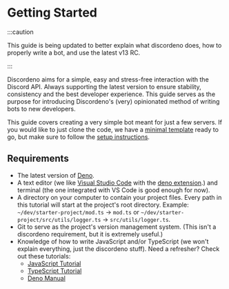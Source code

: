 # Getting Started

:::caution

This guide is being updated to better explain what discordeno does, how to properly write a bot, and use the latest v13
RC.

:::

Discordeno aims for a simple, easy and stress-free interaction with the Discord API. Always supporting the latest
version to ensure stability, consistency and the best developer experience. This guide serves as the purpose for
introducing Discordeno's (very) opinionated method of writing bots to new developers.

This guide covers creating a very simple bot meant for just a few servers. If you would like to just clone the code, we
have a [minimal template](https://github.com/discordeno/discordeno/blob/main/template/minimal) ready to go, but make
sure to follow the [setup instructions](https://github.com/discordeno/discordeno/tree/main/template/minimal#readme).

## Requirements

- The latest version of [Deno](https://deno.land/).
- A text editor (we like [Visual Studio Code](https://code.visualstudio.com/) with the
  [deno extension](https://marketplace.visualstudio.com/items?itemName=denoland.vscode-deno).) and terminal (the one
  integrated with VS Code is good enough for now).
- A directory on your computer to contain your project files. Every path in this tutorial will start at the project's
  root directory. Example: `~/dev/starter-project/mod.ts` -> `mod.ts` or `~/dev/starter-project/src/utils/logger.ts` ->
  `src/utils/logger.ts`.
- Git to serve as the project's version management system. (This isn't a discordeno requirement, but it is extremely
  useful.)
- Knowledge of how to write JavaScript and/or TypeScript (we won't explain everything, just the discordeno stuff). Need
  a refresher? Check out these tutorials:
  - [JavaScript Tutorial](https://www.w3schools.com/js/default.asp)
  - [TypeScript Tutorial](https://www.w3schools.com/typescript/index.php)
  - [Deno Manual](https://deno.land/manual)
